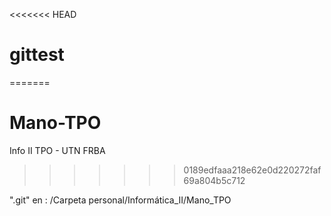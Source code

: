 <<<<<<< HEAD
# gittest
=======
# Mano-TPO
Info II TPO - UTN FRBA
>>>>>>> 0189edfaaa218e62e0d220272faf69a804b5c712


".git" en :
/Carpeta personal/Informática_II/Mano_TPO
